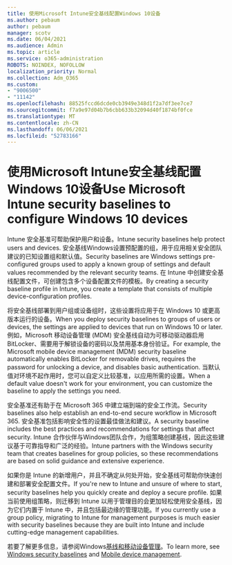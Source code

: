 ```yaml
---
title: 使用Microsoft Intune安全基线配置Windows 10设备
ms.author: pebaum
author: pebaum
manager: scotv
ms.date: 06/04/2021
ms.audience: Admin
ms.topic: article
ms.service: o365-administration
ROBOTS: NOINDEX, NOFOLLOW
localization_priority: Normal
ms.collection: Adm_O365
ms.custom:
- "9006500"
- "11142"
ms.openlocfilehash: 88525fccd6dcde0cb3949e348d1f2a7df3ee7ce7
ms.sourcegitcommit: f7a9e97d04b7b6cbb633b32094d40f1874bf0fce
ms.translationtype: MT
ms.contentlocale: zh-CN
ms.lasthandoff: 06/06/2021
ms.locfileid: "52783166"
---
```

# <a name="use-microsoft-intune-security-baselines-to-configure-windows-10-devices"></a><span data-ttu-id="a99ec-102">使用Microsoft Intune安全基线配置Windows 10设备</span><span class="sxs-lookup"><span data-stu-id="a99ec-102">Use Microsoft Intune security baselines to configure Windows 10 devices</span></span>

<span data-ttu-id="a99ec-103">Intune 安全基准可帮助保护用户和设备。</span><span class="sxs-lookup"><span data-stu-id="a99ec-103">Intune security baselines help protect users and devices.</span></span> <span data-ttu-id="a99ec-104">安全基线Windows设置预配置的组，用于应用相关安全团队建议的已知设置组和默认值。</span><span class="sxs-lookup"><span data-stu-id="a99ec-104">Security baselines are Windows settings pre-configured groups used to apply a known group of settings and default values recommended by the relevant security teams.</span></span> <span data-ttu-id="a99ec-105">在 Intune 中创建安全基线配置文件，可创建包含多个设备配置文件的模板。</span><span class="sxs-lookup"><span data-stu-id="a99ec-105">By creating a security baseline profile in Intune, you create a template that consists of multiple device-configuration profiles.</span></span>

<span data-ttu-id="a99ec-106">将安全基线部署到用户组或设备组时，这些设置将应用于在 Windows 10 或更高版本运行的设备。</span><span class="sxs-lookup"><span data-stu-id="a99ec-106">When you deploy security baselines to groups of users or devices, the settings are applied to devices that run on Windows 10 or later.</span></span> <span data-ttu-id="a99ec-107">例如，Microsoft 移动设备管理 (MDM) 安全基线自动为可移动驱动器启用 BitLocker、需要用于解锁设备的密码以及禁用基本身份验证。</span><span class="sxs-lookup"><span data-stu-id="a99ec-107">For example, the Microsoft mobile device management (MDM) security baseline automatically enables BitLocker for removable drives, requires the password for unlocking a device, and disables basic authentication.</span></span> <span data-ttu-id="a99ec-108">当默认值对环境不起作用时，您可以自定义比较基准，以应用所需的设置。</span><span class="sxs-lookup"><span data-stu-id="a99ec-108">When a default value doesn't work for your environment, you can customize the baseline to apply the settings you need.</span></span>

<span data-ttu-id="a99ec-109">安全基准还有助于在 Microsoft 365 中建立端到端的安全工作流。</span><span class="sxs-lookup"><span data-stu-id="a99ec-109">Security baselines also help establish an end-to-end secure workflow in Microsoft 365.</span></span> <span data-ttu-id="a99ec-110">安全基准包括影响安全性的设置最佳做法和建议。</span><span class="sxs-lookup"><span data-stu-id="a99ec-110">A security baseline includes the best practices and recommendations for settings that affect security.</span></span> <span data-ttu-id="a99ec-111">Intune 合作伙伴与Windows团队合作，为组策略创建基线，因此这些建议基于可靠指导和广泛的经验。</span><span class="sxs-lookup"><span data-stu-id="a99ec-111">Intune partners with the Windows security team that creates baselines for group policies, so these recommendations are based on solid guidance and extensive experience.</span></span>

<span data-ttu-id="a99ec-112">如果你是 Intune 的新增用户，并且不确定从何处开始，安全基线可帮助你快速创建和部署安全配置文件。</span><span class="sxs-lookup"><span data-stu-id="a99ec-112">If you're new to Intune and unsure of where to start, security baselines help you quickly create and deploy a secure profile.</span></span> <span data-ttu-id="a99ec-113">如果当前使用组策略，则迁移到 Intune 以用于管理目的会更加轻松使用安全基线，因为它们内置于 Intune 中，并且包括最边缘的管理功能。</span><span class="sxs-lookup"><span data-stu-id="a99ec-113">If you currently use a group policy, migrating to Intune for management purposes is much easier with security baselines because they are built into Intune and include cutting-edge management capabilities.</span></span>

<span data-ttu-id="a99ec-114">若要了解更多信息，请参阅Windows[基线和](/windows/security/threat-protection/windows-security-baselines)[移动设备管理](/windows/client-management/mdm/)。</span><span class="sxs-lookup"><span data-stu-id="a99ec-114">To learn more, see [Windows security baselines](/windows/security/threat-protection/windows-security-baselines) and [Mobile device management](/windows/client-management/mdm/).</span></span>

